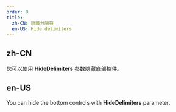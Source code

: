 ```yaml
---
order: 0
title:
  zh-CN: 隐藏分隔符
  en-US: Hide delimiters
---
```


## zh-CN

您可以使用 **HideDelimiters** 参数隐藏底部控件。

## en-US

You can hide the bottom controls with **HideDelimiters** parameter.

